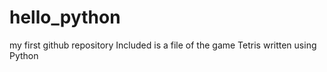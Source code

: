 # hello_python
my first github repository 
Included is a file of the game Tetris written using Python
